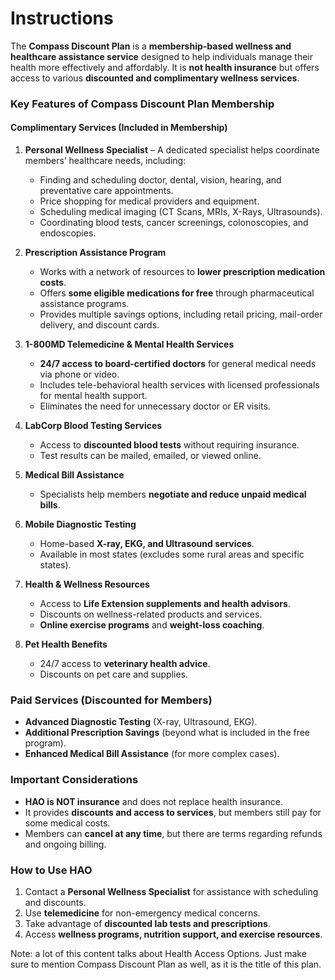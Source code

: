 # Instructions

The **Compass Discount Plan** is a **membership-based wellness and healthcare assistance service** designed to help individuals manage their health more effectively and affordably. It is **not health insurance** but offers access to various **discounted and complimentary wellness services**.

### **Key Features of Compass Discount Plan Membership**
#### **Complimentary Services (Included in Membership)**
1. **Personal Wellness Specialist** – A dedicated specialist helps coordinate members’ healthcare needs, including:
   - Finding and scheduling doctor, dental, vision, hearing, and preventative care appointments.
   - Price shopping for medical providers and equipment.
   - Scheduling medical imaging (CT Scans, MRIs, X-Rays, Ultrasounds).
   - Coordinating blood tests, cancer screenings, colonoscopies, and endoscopies.

2. **Prescription Assistance Program**
   - Works with a network of resources to **lower prescription medication costs**.
   - Offers **some eligible medications for free** through pharmaceutical assistance programs.
   - Provides multiple savings options, including retail pricing, mail-order delivery, and discount cards.

3. **1-800MD Telemedicine & Mental Health Services**
   - **24/7 access to board-certified doctors** for general medical needs via phone or video.
   - Includes tele-behavioral health services with licensed professionals for mental health support.
   - Eliminates the need for unnecessary doctor or ER visits.

4. **LabCorp Blood Testing Services**
   - Access to **discounted blood tests** without requiring insurance.
   - Test results can be mailed, emailed, or viewed online.

5. **Medical Bill Assistance**
   - Specialists help members **negotiate and reduce unpaid medical bills**.

6. **Mobile Diagnostic Testing**
   - Home-based **X-ray, EKG, and Ultrasound services**.
   - Available in most states (excludes some rural areas and specific states).

7. **Health & Wellness Resources**
   - Access to **Life Extension supplements and health advisors**.
   - Discounts on wellness-related products and services.
   - **Online exercise programs** and **weight-loss coaching**.

8. **Pet Health Benefits**
   - 24/7 access to **veterinary health advice**.
   - Discounts on pet care and supplies.

### **Paid Services (Discounted for Members)**
- **Advanced Diagnostic Testing** (X-ray, Ultrasound, EKG).
- **Additional Prescription Savings** (beyond what is included in the free program).
- **Enhanced Medical Bill Assistance** (for more complex cases).

### **Important Considerations**
- **HAO is NOT insurance** and does not replace health insurance.
- It provides **discounts and access to services**, but members still pay for some medical costs.
- Members can **cancel at any time**, but there are terms regarding refunds and ongoing billing.

### **How to Use HAO**
1. Contact a **Personal Wellness Specialist** for assistance with scheduling and discounts.
2. Use **telemedicine** for non-emergency medical concerns.
3. Take advantage of **discounted lab tests and prescriptions**.
4. Access **wellness programs, nutrition support, and exercise resources**.

Note: a lot of this content talks about Health Access Options. Just make sure to mention Compass Discount Plan as well, as it is the title of this plan.